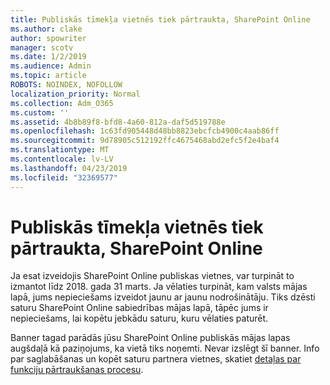 ```yaml
---
title: Publiskās tīmekļa vietnēs tiek pārtraukta, SharePoint Online
ms.author: clake
author: spowriter
manager: scotv
ms.date: 1/2/2019
ms.audience: Admin
ms.topic: article
ROBOTS: NOINDEX, NOFOLLOW
localization_priority: Normal
ms.collection: Adm_O365
ms.custom: ''
ms.assetid: 4b8b89f8-bfd8-4a60-812a-daf5d519788e
ms.openlocfilehash: 1c63fd905448d48bb8823ebcfcb4900c4aab86ff
ms.sourcegitcommit: 9d78905c512192ffc4675468abd2efc5f2e4baf4
ms.translationtype: MT
ms.contentlocale: lv-LV
ms.lasthandoff: 04/23/2019
ms.locfileid: "32369577"
---
```

# <a name="sharepoint-online-public-websites-are-being-discontinued"></a>Publiskās tīmekļa vietnēs tiek pārtraukta, SharePoint Online

Ja esat izveidojis SharePoint Online publiskas vietnes, var turpināt to izmantot līdz 2018. gada 31 marts. Ja vēlaties turpināt, kam valsts mājas lapā, jums nepieciešams izveidot jaunu ar jaunu nodrošinātāju. Tiks dzēsti saturu SharePoint Online sabiedrības mājas lapā, tāpēc jums ir nepieciešams, lai kopētu jebkādu saturu, kuru vēlaties paturēt.
  
Banner tagad parādās jūsu SharePoint Online publiskās mājas lapas augšdaļā kā paziņojums, ka vietā tiks noņemti. Nevar izslēgt šī banner. Info par saglabāšanas un kopēt saturu partnera vietnes, skatiet [detaļas par funkciju pārtraukšanas procesu](https://go.microsoft.com/fwlink/?linkid=866980). 
  


